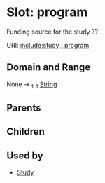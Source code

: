 
# Slot: program


Funding source for the study ??

URI: [include:study__program](https://w3id.org/include/study__program)


## Domain and Range

None &#8594;  <sub>1..1</sub> [String](types/String.md)

## Parents


## Children


## Used by

 * [Study](Study.md)
